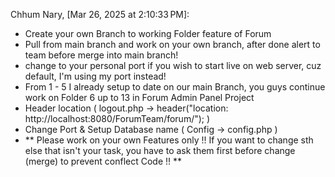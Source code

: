 Chhum Nary, [Mar 26, 2025 at 2:10:33 PM]:

- Create your own Branch to working Folder feature of Forum
- Pull from main branch and work on your own branch, after done alert to team before merge into main branch!
- change to your personal port if you wish to start live on web server, cuz default, I'm using my port instead!
- From 1 - 5 I already setup to date on our main Branch, you guys continue work on Folder 6 up to 13 in Forum Admin Panel Project
- Header location ( logout.php -> header("location: http://localhost:8080/ForumTeam/forum/"); )
- Change Port & Setup Database name ( Config -> config.php )
- ** Please work on your own Features only !! If you want to change sth else that isn't your task, you have to ask them first before change (merge) to prevent conflect Code !! **
